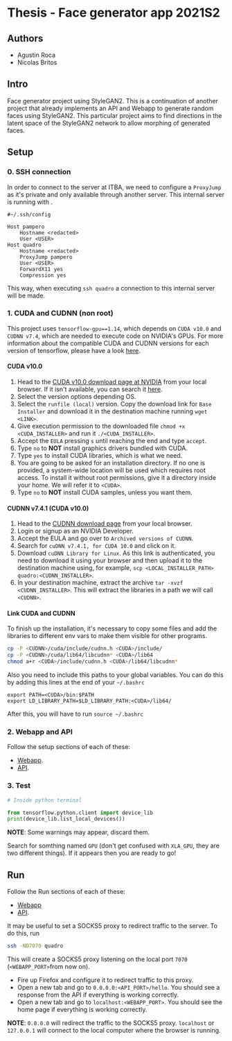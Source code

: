 # Thesis - Face generator app 2021S2
## Authors
* Agustin Roca
* Nicolas Britos


## Intro
Face generator project using StyleGAN2. This is a continuation of another project that already
implements an API and Webapp to generate random faces using StyleGAN2.
This particular project aims to find directions in the latent space of the StyleGAN2 network
to allow morphing of generated faces.

## Setup
### 0. SSH connection
In order to connect to the server at ITBA, we need to configure a `ProxyJump` as it's private and only
available through another server. This internal server is running <redacted> with <redacted>.

```
#~/.ssh/config

Host pampero
    Hostname <redacted>
    User <USER>
Host quadro
    Hostname <redacted>
    ProxyJump pampero
    User <USER>
    ForwardX11 yes
    Compression yes
```

This way, when executing `ssh quadro` a connection to this internal server will be made.

### 1. CUDA and CUDNN (non root)
This project uses `tensorflow-gpu==1.14`, which depends on `CUDA v10.0` and `CUDNN v7.4`, which are needed to execute code
on NVIDIA's GPUs. For more information about the compatible CUDA and CUDNN versions for each version of tensorflow, please
have a look [here](https://www.tensorflow.org/install/source#gpu).

#### CUDA v10.0
1. Head to the [CUDA v10.0 download page at NVIDIA](https://developer.nvidia.com/cuda-10.0-download-archive) from your local browser. If it isn't available, you can search it [here](https://developer.nvidia.com/cuda-toolkit-archive).
2. Select the version options depending OS.
3. Select the `runfile (local)` version. Copy the download link for `Base Installer` and download it in the destination machine running `wget <LINK>`.
4. Give execution permission to the downloaded file `chmod +x <CUDA_INSTALLER>` and run it `./<CUDA_INSTALLER>`.
5. Accept the `EULA` pressing `s` until reaching the end and type `accept`.
6. Type `no` to **NOT** install graphics drivers bundled with CUDA.
7. Type `yes` to install CUDA libraries, which is what we need. 
8. You are going to be asked for an installation directory. If no one is provided, a system-wide location will be used which requires root access. To install it without root permissions, give it a directory inside your home. We will refer it to `<CUDA>`.
9. Type `no` to **NOT** install CUDA samples, unless you want them.

#### CUDNN v7.4.1 (CUDA v10.0)
1. Head to the [CUDNN download page](https://developer.nvidia.com/rdp/cudnn-download) from your local browser.
2. Login or signup as an NVIDIA Developer.
3. Accept the EULA and go over to `Archived versions of CUDNN`.
4. Search for `cuDNN v7.4.1, for CUDA 10.0` and click on it.
5. Download `cuDNN Library for Linux`. As this link is authenticated, you need to download it using your browser and then upload it to the destination machine using, for example, `scp <LOCAL_INSTALLER_PATH> quadro:<CUDNN_INSTALLER>`.
6. In your destination machine, extract the archive `tar -xvzf <CUDNN_INSTALLER>`. This will extract the libraries in a path we will call `<CUDNN>`.

#### Link CUDA and CUDNN
To finish up the installation, it's necessary to copy some files and add the libraries to different env vars to make them visible for other programs.
```bash
cp -P <CUDNN>/cuda/include/cudnn.h <CUDA>/include/
cp -P <CUDNN>/cuda/lib64/libcudnn* <CUDA>/lib64
chmod a+r <CUDA>/include/cudnn.h <CUDA>/lib64/libcudnn*
```

Also you need to include this paths to your global variables. You can do this by adding this lines at the end of your `~/.bashrc`
```
export PATH=<CUDA>/bin:$PATH
export LD_LIBRARY_PATH=$LD_LIBRARY_PATH:<CUDA>/lib64/
```

After this, you will have to run `source ~/.bashrc`

### 2. Webapp and API
Follow the setup sections of each of these:

- [Webapp](./webapp/README.md#Setup).
- [API](./api/README.md#Setup).

### 3. Test
```python
# Inside python terminal

from tensorflow.python.client import device_lib
print(device_lib.list_local_devices())
```

**NOTE**: Some warnings may appear, discard them.

Search for somthing named `GPU` (don't get confused with `XLA_GPU`, they are two different things). If it appears then you are ready to go!

## Run
Follow the Run sections of each of these:

- [Webapp](./webapp/README.md#Run)
- [API](./api/README.md#Run).

It may be useful to set a SOCKS5 proxy to redirect traffic to the server. To do this, run
```bash
ssh -ND7070 quadro
```

This will create a SOCKS5 proxy listening on the local port `7070` (`<WEBAPP_PORT>`from now on).

- Fire up Firefox and configure it to redirect traffic to this proxy. 
- Open a new tab and go to `0.0.0.0:<API_PORT>/hello`. You should see a response from the API if everything is working correctly.
- Open a new tab and go to `localhost:<WEBAPP_PORT>`. You should see the home page if everything is working correctly.

**NOTE**: `0.0.0.0` will redirect the traffic to the SOCKS5 proxy. `localhost` or `127.0.0.1` will connect to the local computer where the browser is running.
